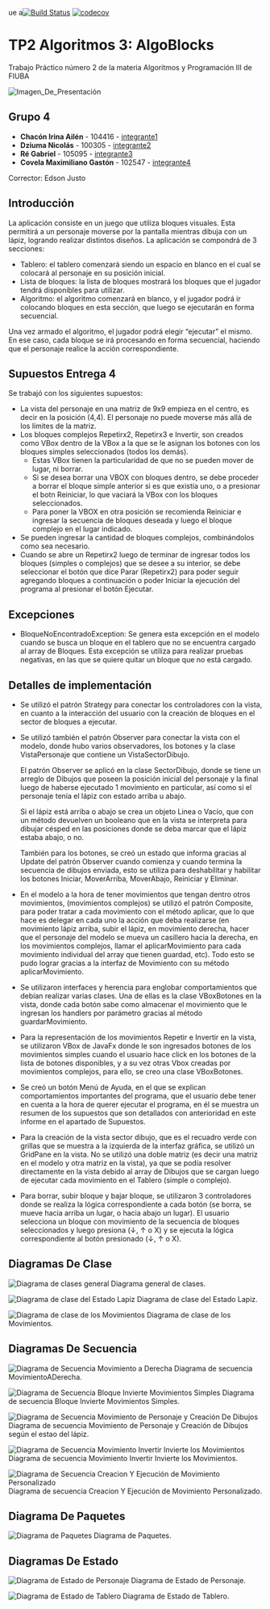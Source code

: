 ue a[![Build Status](https://travis-ci.org/fiuba/algo3_proyecto_base_tp2.svg?branch=master)](https://travis-ci.org/fiuba/algo3_proyecto_base_tp2) [![codecov](https://codecov.io/gh/fiuba/algo3_proyecto_base_tp2/branch/master/graph/badge.svg)](https://codecov.io/gh/fiuba/algo3_proyecto_base_tp2)



# TP2 Algoritmos 3: AlgoBlocks

Trabajo Práctico número 2 de la materia Algoritmos y Programación III de FIUBA


![Imagen_De_Presentación](https://i.imgur.com/UPhL64r.png)

## Grupo 4

* **Chacón Irina Ailén** - 104416 - [integrante1](https://github.com/iruchita)
* **Dziuma Nicolás** - 100305  - [integrante2](https://github.com/nicolasss1993)
* **Ré Gabriel** - 105095 - [integrante3](https://github.com/Gabriel-Re)
* **Covela Maximiliano Gastón** - 102547 - [integrante4](https://github.com/MaximilianoCovela)

Corrector: Edson Justo

## Introducción

La aplicación consiste en un juego que utiliza bloques visuales.
Esta permitirá a un personaje moverse por la pantalla mientras dibuja con un lápiz, logrando realizar distintos diseños.
La aplicación se compondrá de 3 secciones:
- Tablero: el tablero comenzará siendo un espacio en blanco en el cual se colocará al personaje en su posición inicial.
- Lista de bloques: la lista de bloques mostrará los bloques que el jugador tendrá disponibles para utilizar.
- Algoritmo: el algoritmo comenzará en blanco, y el jugador podrá ir colocando bloques en esta sección, que luego se ejecutarán en forma secuencial.

Una vez armado el algoritmo, el jugador podrá elegir “ejecutar” el mismo.
En ese caso, cada bloque se irá procesando en forma secuencial, haciendo que el personaje realice la acción correspondiente.


## Supuestos Entrega 4

Se trabajó con los siguientes supuestos:

- La vista del personaje en una matriz de 9x9 empieza en el centro, es decir en la
posición (4,4). El personaje no puede moverse más allá de los límites
  de la matriz.
- Los bloques complejos Repetirx2, Repetirx3 e Invertir, son creados
como VBox dentro de la VBox a la que se le asignan los botones con
  los bloques simples seleccionados (todos los demás).
  - Estas VBox tienen la particularidad de que no se pueden mover
 de lugar, ni borrar.
  - Si se desea borrar una VBOX con bloques dentro, se debe proceder
 a borrar el bloque simple anterior si es que existía uno, o a presionar
    el botn Reiniciar, lo que vaciará la VBox con los bloques
    seleccionados.
  - Para poner la VBOX en otra posición se recomienda Reiniciar
   e ingresar la secuencia de bloques deseada y luego el bloque 
   complejo en el lugar indicado.
- Se pueden ingresar la cantidad de bloques complejos, combinándolos
como sea necesario.
- Cuando se abre un Repetirx2 luego de terminar de ingresar todos 
los bloques (simples o complejos) que se desee a su interior, se debe
seleccionar el botón que dice Parar (Repetirx2) para poder seguir
  agregando bloques a continuación o poder Iniciar la ejecución
  del programa al presionar el botón Ejecutar.
  
## Excepciones

- BloqueNoEncontradoException: Se genera esta excepción en 
el modelo cuando se busca un bloque en el tablero que no
  se encuentra cargado al array de Bloques. 
  Esta excepción se utiliza para realizar pruebas
  negativas, en las que se quiere quitar un bloque
  que no está cargado.
  

## Detalles de implementación

- Se utilizó el patrón Strategy para conectar los controladores
con la vista, en cuanto a la interacción del usuario con la 
creación de bloques en el sector de bloques a ejecutar.  
  

- Se utilizó también el patrón Observer para conectar la vista con el 
modelo, donde hubo varios observadores, los botones y la clase
VistaPersonaje que contiene un VistaSectorDibujo.  
  
  
   El patrón Observer se aplicó en la clase SectorDibujo, donde se tiene un
  arreglo de Dibujos que poseen la posición inicial del personaje y 
   la final luego de haberse ejecutado 1 movimiento en particular, así como 
  si el personaje tenía el lápiz con estado arriba u abajo.  

  Si el lápiz está arriba o abajo se crea un objeto Linea o Vacío, que
con un método devuelven un booleano que en la vista se interpreta 
  para dibujar césped en las posiciones donde se deba marcar
  que el lápiz estaba abajo, o no.  

  También para los botones, se creó 
  un estado que informa gracias al Update del patrón Observer
  cuando comienza y cuando termina
  la secuencia de dibujos enviada, esto se utiliza para deshabilitar y habilitar
  los botones Iniciar, MoverArriba, MoverAbajo, Reiniciar y Eliminar.
  
- En el modelo a la hora de tener movimientos que tengan 
dentro otros movimientos, (movimientos complejos) se utilizó 
  el patrón Composite, para poder tratar a cada movimiento 
  con el método aplicar, que lo que hace es delegar en cada uno
  la acción que deba realizarse (en movimiento lápiz arriba, 
  subir el lápiz, en movimiento derecha, hacer que el personaje
  del modelo se mueva un casillero hacia la derecha, en los movimientos
  complejos, llamar el aplicarMovimiento para cada movimiento individual del array 
  que tienen guardad, etc). Todo esto
  se pudo lograr gracias a la interfaz de Movimiento con su método
  aplicarMovimiento.  
  
  
- Se utilizaron interfaces y herencia para englobar comportamientos
que debían realizar varias clases. Una de ellas es la clase
  VBoxBotones en la vista, donde cada botón sabe como almacenar el movimiento
  que le ingresan los handlers por parámetro gracias al 
  método guardarMovimiento.  
  
  
- Para la representación de los movimientos Repetir e Invertir en la
vista, se utilizaron VBox de JavaFx donde le son ingresados
  botones de los movimientos simples cuando el usuario 
  hace click en los botones de la lista de botones disponibles,
  y a su vez otras Vbox creadas por movimientos complejos, para ello, se creo una clase
  VBoxBotones.  
  
  
- Se creó un botón Menú de Ayuda, en el que se explican 
comportamientos importantes del programa, que el usuario debe
  tener en cuenta a la hora de querer ejecutar el programa, en él
  se muestra un resumen de los supuestos que son detallados
  con anterioridad en este informe en el apartado de Supuestos.  
  
  
- Para la creación de la vista sector dibujo, que es el 
recuadro verde con grillas que se muestra a la izquierda de 
  la interfaz gráfica, se utilizó un GridPane en la vista.
  No se utilizó una doble matriz (es decir una matriz en el 
  modelo y otra matriz en la vista), ya que se podía resolver
  directamente en la vista debido al array de Dibujos que se 
  cargan luego de ejecutar cada movimiento en el Tablero (simple o complejo).   
  

- Para borrar, subir bloque y bajar bloque, se utilizaron 
3 controladores donde se realiza la lógica correspondiente a cada botón 
  (se borra, se mueve hacia arriba un lugar, o hacia abajo un lugar).
  El usuario selecciona un bloque con movimiento de la secuencia
  de bloques 
  seleccionados y luego presiona (↓, ↑ o X) y se ejecuta la lógica
  correspondiente al botón presionado (↓, ↑ o X).
  

## Diagramas De Clase

![Diagrama de clases general](https://i.imgur.com/zFC1Gbi.png)
Diagrama general de clases.

![Diagrama de clase del Estado Lapiz](https://i.imgur.com/YvFnfyP.png)
Diagrama de clase del Estado Lapiz.

![Diagrama de clase de los Movimientos](https://i.imgur.com/tyGxePD.png)
Diagrama de clase de los Movimientos.

## Diagramas De Secuencia

![Diagrama de Secuencia Movimiento a Derecha](https://i.imgur.com/vyozdGs.png)
Diagrama de secuencia MovimientoADerecha.

![Diagrama de Secuencia Bloque Invierte Movimientos Simples](https://i.imgur.com/sPvfvtW.png)
Diagrama de secuencia Bloque Invierte Movimientos Simples.

![Diagrama de Secuencia Movimiento de Personaje y Creación De Dibujos](https://i.imgur.com/TrU3xWU.png)
Diagrama de secuencia Movimiento de Personaje y Creación de Dibujos según el estao del lápiz.

![Diagrama de Secuencia Movimiento Invertir Invierte los Movimientos](https://i.imgur.com/sPvfvtW.png)
Diagrama de secuencia Movimiento Invertir Invierte los Movimientos.

![Diagrama de Secuencia Creacion Y Ejecución de Movimiento Personalizado](https://i.imgur.com/KpScFY5.png)
Diagrama de secuencia Creacion Y Ejecución de Movimiento Personalizado.

## Diagrama De Paquetes

![Diagrama de Paquetes](https://i.imgur.com/rmImqIf.png)
Diagrama de Paquetes.

## Diagramas De Estado

![Diagrama de Estado de Personaje](https://i.imgur.com/8JKSyES.png)
Diagrama de Estado de Personaje.

![Diagrama de Estado de Tablero](https://i.imgur.com/PH9cLIx.png)
Diagrama de Estado de Tablero.


